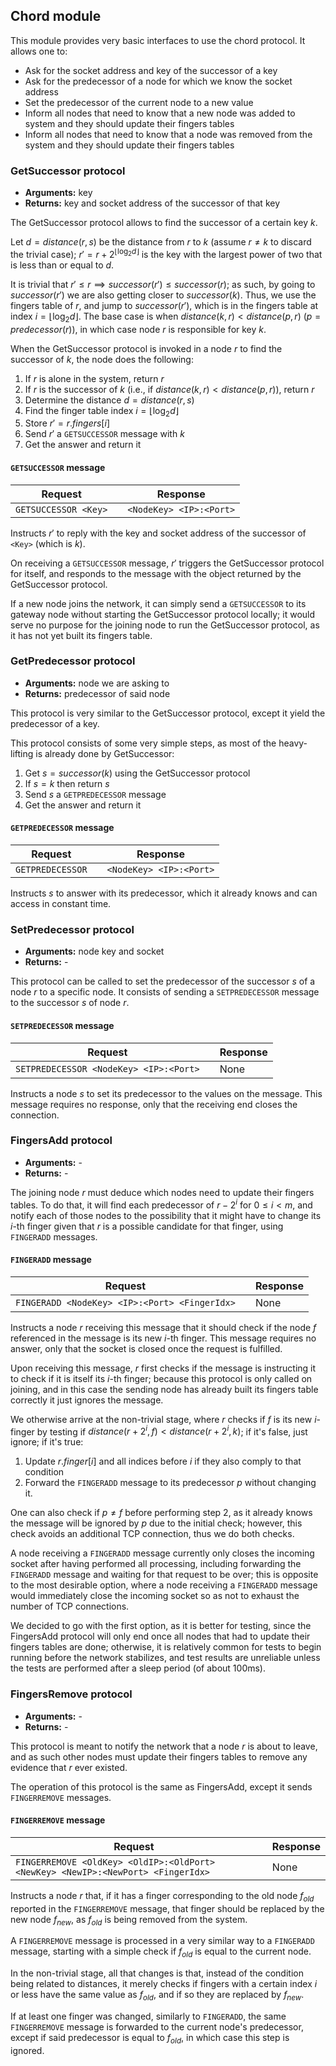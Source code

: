 ## Chord module

This module provides very basic interfaces to use the chord protocol. It allows one to:

- Ask for the socket address and key of the successor of a key
- Ask for the predecessor of a node for which we know the socket address
- Set the predecessor of the current node to a new value
- Inform all nodes that need to know that a new node was added to system and they should update their fingers tables
- Inform all nodes that need to know that a node was removed from the system and they should update their fingers tables

### GetSuccessor protocol

- **Arguments:** key
- **Returns:** key and socket address of the successor of that key

The GetSuccessor protocol allows to find the successor of a certain key $k$.

Let $d = distance(r, s)$ be the distance from $r$ to $k$ (assume $r \neq k$ to discard the trivial case); $r' = r + 2^{\lfloor\log_2{d}\rfloor}$ is the key with the largest power of two that is less than or equal to $d$.

It is trivial that $r' ≤ r \implies successor(r') ≤ successor(r)$; as such, by going to $successor(r')$ we are also getting closer to $successor(k)$.
Thus, we use the fingers table of $r$, and jump to $successor(r')$, which is in the fingers table at index $i=\lfloor \log_2{d} \rfloor$.
The base case is when $distance(k, r) < distance(p, r)$ ($p = predecessor(r)$), in which case node $r$ is responsible for key $k$.

When the GetSuccessor protocol is invoked in a node $r$ to find the successor of $k$, the node does the following:

1. If $r$ is alone in the system, return $r$
2. If $r$ is the successor of $k$ (i.e., if $distance(k, r) < distance(p, r)$), return $r$
3. Determine the distance $d = distance(r, s)$
4. Find the finger table index $i = \lfloor \log_2{d} \rfloor$
5. Store $r' = r.fingers[i]$
6. Send $r'$ a `GETSUCCESSOR` message with $k$
7. Get the answer and return it

#### `GETSUCCESSOR` message

| **Request**          | | **Response**            |
|----------------------|-|-------------------------|
| `GETSUCCESSOR <Key>` | | `<NodeKey> <IP>:<Port>` |

Instructs $r'$ to reply with the key and socket address of the successor of `<Key>` (which is $k$).

On receiving a `GETSUCCESSOR` message, $r'$ triggers the GetSuccessor protocol for itself, and responds to the message with the object returned by the GetSuccessor protocol.

If a new node joins the network, it can simply send a `GETSUCCESSOR` to its gateway node without starting the GetSuccessor protocol locally; it would serve no purpose for the joining node to run the GetSuccessor protocol, as it has not yet built its fingers table.

### GetPredecessor protocol

- **Arguments:** node we are asking to
- **Returns:** predecessor of said node

This protocol is very similar to the GetSuccessor protocol, except it yield the predecessor of a key.

This protocol consists of some very simple steps, as most of the heavy-lifting is already done by GetSuccessor:

1. Get $s = successor(k)$ using the GetSuccessor protocol
2. If $s = k$ then return $s$
3. Send $s$ a `GETPREDECESSOR` message
4. Get the answer and return it

#### `GETPREDECESSOR` message

| **Request**      | | **Response**            |
|------------------|-|-------------------------|
| `GETPREDECESSOR` | | `<NodeKey> <IP>:<Port>` |

Instructs $s$ to answer with its predecessor, which it already knows and can access in constant time.

### SetPredecessor protocol

- **Arguments:** node key and socket
- **Returns:** -

This protocol can be called to set the predecessor of the successor $s$ of a node $r$ to a specific node. It consists of sending a `SETPREDECESSOR` message to the successor $s$ of node $r$.

#### `SETPREDECESSOR` message

| **Request**                            | | **Response** |
|----------------------------------------|-|--------------|
| `SETPREDECESSOR <NodeKey> <IP>:<Port>` | | None         |

Instructs a node $s$ to set its predecessor to the values on the message.
This message requires no response, only that the receiving end closes the connection.

### FingersAdd protocol

- **Arguments:** -
- **Returns:** -

The joining node $r$ must deduce which nodes need to update their fingers tables. To do that, it will find each predecessor of $r - 2^i$ for $0 ≤ i < m$, and notify each of those nodes to the possibility that it might have to change its $i$-th finger given that $r$ is a possible candidate for that finger, using `FINGERADD` messages.

#### `FINGERADD` message

| **Request**                                   | | **Response** |
|-----------------------------------------------|-|--------------|
| `FINGERADD <NodeKey> <IP>:<Port> <FingerIdx>` | | None         |

Instructs a node $r$ receiving this message that it should check if the node $f$ referenced in the message is its new $i$-th finger.
This message requires no answer, only that the socket is closed once the request is fulfilled.

Upon receiving this message, $r$ first checks if the message is instructing it to check if it is itself its $i$-th finger;
because this protocol is only called on joining, and in this case the sending node has already built its fingers table correctly it just ignores the message.

We otherwise arrive at the non-trivial stage, where $r$ checks if $f$ is its new $i$-finger by testing if $distance(r + 2^i, f) < distance(r + 2^i, k)$;
if it's false, just ignore;
if it's true:

1. Update $r.finger[i]$ and all indices before $i$ if they also comply to that condition
2. Forward the `FINGERADD` message to its predecessor $p$ without changing it.

One can also check if $p \neq f$ before performing step 2, as it already knows the message will be ignored by $p$ due to the initial check; however, this check avoids an additional TCP connection, thus we do both checks.

A node receiving a `FINGERADD` message currently only closes the incoming socket after having performed all processing, including forwarding the `FINGERADD` message and waiting for that request to be over; this is opposite to the most desirable option, where a node receiving a `FINGERADD` message would immediately close the incoming socket so as not to exhaust the number of TCP connections.

We decided to go with the first option, as it is better for testing, since the FingersAdd protocol will only end once all nodes that had to update their fingers tables are done; otherwise, it is relatively common for tests to begin running before the network stabilizes, and test results are unreliable unless the tests are performed after a sleep period (of about 100ms).

### FingersRemove protocol

- **Arguments:** -
- **Returns:** -

This protocol is meant to notify the network that a node $r$ is about to leave, and as such other nodes must update their fingers tables to remove any evidence that $r$ ever existed.

The operation of this protocol is the same as FingersAdd, except it sends `FINGERREMOVE` messages.

#### `FINGERREMOVE` message

| **Request**                                                                      | | **Response** |
|----------------------------------------------------------------------------------|-|--------------|
| `FINGERREMOVE <OldKey> <OldIP>:<OldPort> <NewKey> <NewIP>:<NewPort> <FingerIdx>` | | None         |

Instructs a node $r$ that, if it has a finger corresponding to the old node $f_{old}$ reported in the `FINGERREMOVE` message, that finger should be replaced by the new node $f_{new}$, as $f_{old}$ is being removed from the system.

A `FINGERREMOVE` message is processed in a very similar way to a `FINGERADD` message, starting with a simple check if $f_{old}$ is equal to the current node.

In the non-trivial stage, all that changes is that, instead of the condition being related to distances, it merely checks if fingers with a certain index $i$ or less have the same value as $f_{old}$, and if so they are replaced by $f_{new}$.

If at least one finger was changed, similarly to `FINGERADD`, the same `FINGERREMOVE` message is forwarded to the current node's predecessor, except if said predecessor is equal to $f_{old}$, in which case this step is ignored.
